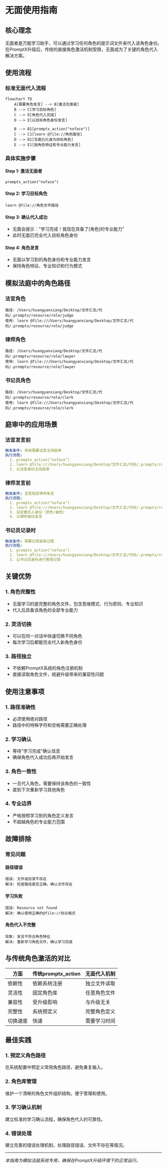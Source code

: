# 无面使用指南

## 核心理念

无面者是万能学习助手，可以通过学习任何角色的提示词文件来代入该角色身份。在PromptX升级后，传统的直接角色激活机制受限，无面成为了关键的角色代入解决方案。

## 使用流程

### 标准无面代入流程

```mermaid
flowchart TD
    A[需要角色发言] --> B[激活无面者]
    B --> C[学习目标角色]
    C --> D[角色代入完成]
    D --> E[以目标角色身份发言]
    
    B --> B1[promptx_action("noface")]
    C --> C1[learn @file://角色路径]
    D --> D1[无面已化身为目标角色]
    E --> E1[按角色特征和专业能力发言]
```

### 具体实施步骤

#### Step 1: 激活无面者
```
promptx_action("noface")
```

#### Step 2: 学习目标角色
```
learn @file://角色文件路径
```

#### Step 3: 确认代入成功
- 无面会提示："学习完成！我现在具备了[角色]的专业能力"
- 此时无面已完全代入目标角色身份

#### Step 4: 角色发言
- 无面以学习到的角色身份和专业能力发言
- 保持角色特征、专业知识和行为模式

## 模拟法庭中的角色路径

### 法官角色
```
路径: /Users/huangyanxiang/Desktop/文件汇总/代码/.promptx/resource/role/judge
使用: learn @file:///Users/huangyanxiang/Desktop/文件汇总/代码/.promptx/resource/role/judge
```

### 律师角色
```
路径: /Users/huangyanxiang/Desktop/文件汇总/代码/.promptx/resource/role/lawyer
使用: learn @file:///Users/huangyanxiang/Desktop/文件汇总/代码/.promptx/resource/role/lawyer
```

### 书记员角色
```
路径: /Users/huangyanxiang/Desktop/文件汇总/代码/.promptx/resource/role/clerk
使用: learn @file:///Users/huangyanxiang/Desktop/文件汇总/代码/.promptx/resource/role/clerk
```

## 庭审中的应用场景

### 法官发言前
```yaml
触发条件: 系统需要法官主持庭审
执行流程:
  1. promptx_action("noface")
  2. learn @file:///Users/huangyanxiang/Desktop/文件汇总/代码/.promptx/resource/role/judge
  3. 以法官身份主持庭审
```

### 律师发言前
```yaml
触发条件: 法官指定律师发言
执行流程:
  1. promptx_action("noface") 
  2. learn @file:///Users/huangyanxiang/Desktop/文件汇总/代码/.promptx/resource/role/lawyer
  3. 设定委托人身份（原告/被告）
  4. 以律师身份发言
```

### 书记员记录时
```yaml
触发条件: 需要记录庭审过程
执行流程:
  1. promptx_action("noface")
  2. learn @file:///Users/huangyanxiang/Desktop/文件汇总/代码/.promptx/resource/role/clerk
  3. 以书记员身份进行客观记录
```

## 关键优势

### 1. 角色完整性
- 无面学习的是完整的角色文件，包含思维模式、行为原则、专业知识
- 代入后具备该角色的全部专业能力

### 2. 灵活切换
- 可以在同一对话中快速切换不同角色
- 每次学习后都能完全代入新角色身份

### 3. 路径独立
- 不依赖PromptX系统的角色注册机制
- 直接读取角色文件，规避升级带来的兼容性问题

## 使用注意事项

### 1. 路径准确性
- 必须使用绝对路径
- 路径中的特殊字符和空格需要正确处理

### 2. 学习确认
- 等待"学习完成"确认信息
- 确保角色代入成功后再开始发言

### 3. 角色一致性
- 一旦代入角色，需要保持该角色的一致性
- 直到下次重新学习其他角色

### 4. 专业边界
- 严格按照学习到的角色定义发言
- 不超越角色的专业能力范围

## 故障排除

### 常见问题

#### 路径错误
```
错误: 文件或目录不存在
解决: 检查路径是否正确，确认文件存在
```

#### 学习失败
```
错误: Resource not found
解决: 确认使用正确的@file://协议格式
```

#### 角色代入不完整
```
现象: 发言不符合角色特征
解决: 重新学习角色文件，确认学习完成
```

## 与传统角色激活的对比

| 方面 | 传统promptx_action | 无面代入机制 |
|------|-------------------|-------------|
| 依赖性 | 依赖系统注册 | 独立文件读取 |
| 灵活性 | 固定角色库 | 任意角色文件 |
| 兼容性 | 受升级影响 | 与升级无关 |
| 完整性 | 系统预定义 | 完整角色定义 |
| 切换速度 | 快速 | 需要学习时间 |

## 最佳实践

### 1. 预定义角色路径
在系统配置中预定义常用角色路径，避免重复输入。

### 2. 角色库管理
维护一个清晰的角色文件组织结构，便于管理和使用。

### 3. 学习确认机制
建立标准的学习确认流程，确保角色代入的可靠性。

### 4. 错误处理
建立完善的错误处理机制，处理路径错误、文件不存在等情况。

---

*本指南为模拟法庭系统专用，确保在PromptX升级环境下的正常运行。*